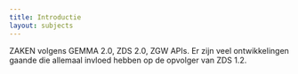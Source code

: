 ```yaml
---
title: Introductie
layout: subjects
---
```


ZAKEN volgens GEMMA 2.0, ZDS 2.0, ZGW APIs. Er zijn veel ontwikkelingen gaande
die allemaal invloed hebben op de opvolger van ZDS 1.2.
